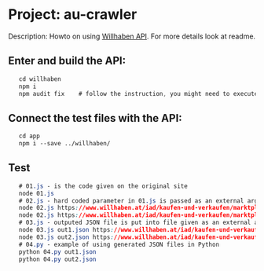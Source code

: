 # Project: au-crawler

Description: Howto on using [Willhaben API](https://github.com/CP02A/willhaben.git). For more details look at readme.

## Enter and build the API:

```css
   cd willhaben
   npm i
   npm audit fix    # follow the instruction, you might need to execute it several times
```

## Connect the test files with the API:

```css
   cd app
   npm i --save ../willhaben/
```

## Test

```css
   # 01.js - is the code given on the original site
   node 01.js
   # 02.js - hard coded parameter in 01.js is passed as an external argument
   node 02.js https://www.willhaben.at/iad/kaufen-und-verkaufen/marktplatz/pc-komponenten/-5882?keyword=rtx
   node 02.js https://www.willhaben.at/iad/kaufen-und-verkaufen/marktplatz/kindermode-3929?isISRL=true
   # 03.js - outputed JSON file is put into file given as an external argument 
   node 03.js out1.json https://www.willhaben.at/iad/kaufen-und-verkaufen/marktplatz/pc-komponenten/-5882?keyword=rtx
   node 03.js out2.json https://www.willhaben.at/iad/kaufen-und-verkaufen/marktplatz/kindermode-3929?isISRL=true
   # 04.py - example of using generated JSON files in Python
   python 04.py out1.json
   python 04.py out2.json
```
